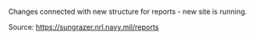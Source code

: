 Changes connected with new structure for reports - new site is running.

Source:
https://sungrazer.nrl.navy.mil/reports
